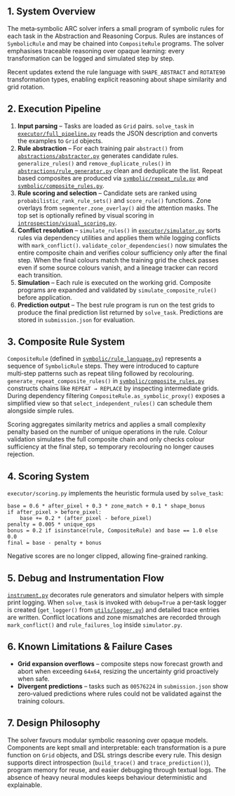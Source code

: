 ## 1. System Overview
The meta‑symbolic ARC solver infers a small program of symbolic rules for each task in the Abstraction and Reasoning Corpus.  Rules are instances of `SymbolicRule` and may be chained into `CompositeRule` programs.  The solver emphasises traceable reasoning over opaque learning: every transformation can be logged and simulated step by step.

Recent updates extend the rule language with `SHAPE_ABSTRACT` and `ROTATE90`
transformation types, enabling explicit reasoning about shape similarity and
grid rotation.

## 2. Execution Pipeline
1. **Input parsing** – Tasks are loaded as `Grid` pairs.  `solve_task` in [`executor/full_pipeline.py`](arc_solver/src/executor/full_pipeline.py) reads the JSON description and converts the examples to `Grid` objects.
2. **Rule abstraction** – For each training pair `abstract()` from [`abstractions/abstractor.py`](arc_solver/src/abstractions/abstractor.py) generates candidate rules.  `generalize_rules()` and `remove_duplicate_rules()` in [`abstractions/rule_generator.py`](arc_solver/src/abstractions/rule_generator.py) clean and deduplicate the list.  Repeat based composites are produced via [`symbolic/repeat_rule.py`](arc_solver/src/symbolic/repeat_rule.py) and [`symbolic/composite_rules.py`](arc_solver/src/symbolic/composite_rules.py).
3. **Rule scoring and selection** – Candidate sets are ranked using `probabilistic_rank_rule_sets()` and `score_rule()` functions.  Zone overlays from `segmenter.zone_overlay()` aid the attention masks.  The top set is optionally refined by visual scoring in [`introspection/visual_scoring.py`](arc_solver/src/introspection/visual_scoring.py).
4. **Conflict resolution** – `simulate_rules()` in [`executor/simulator.py`](arc_solver/src/executor/simulator.py) sorts rules via dependency utilities and applies them while logging conflicts with `mark_conflict()`.  `validate_color_dependencies()` now simulates the entire composite chain and verifies colour sufficiency only after the final step.  When the final colours match the training grid the check passes even if some source colours vanish, and a lineage tracker can record each transition.
5. **Simulation** – Each rule is executed on the working grid.  Composite programs are expanded and validated by `simulate_composite_rule()` before application.
6. **Prediction output** – The best rule program is run on the test grids to produce the final prediction list returned by `solve_task`.  Predictions are stored in `submission.json` for evaluation.

## 3. Composite Rule System
`CompositeRule` (defined in [`symbolic/rule_language.py`](arc_solver/src/symbolic/rule_language.py)) represents a sequence of `SymbolicRule` steps.  They were introduced to capture multi‑step patterns such as repeat tiling followed by recolouring.  `generate_repeat_composite_rules()` in [`symbolic/composite_rules.py`](arc_solver/src/symbolic/composite_rules.py) constructs chains like `REPEAT → REPLACE` by inspecting intermediate grids.  During dependency filtering `CompositeRule.as_symbolic_proxy()` exposes a simplified view so that `select_independent_rules()` can schedule them alongside simple rules.

Scoring aggregates similarity metrics and applies a small complexity penalty based on the number of unique operations in the rule.  Colour validation simulates the full composite chain and only checks colour sufficiency at the final step, so temporary recolouring no longer causes rejection.

## 4. Scoring System
`executor/scoring.py` implements the heuristic formula used by `solve_task`:
```
base = 0.6 * after_pixel + 0.3 * zone_match + 0.1 * shape_bonus
if after_pixel > before_pixel:
    base += 0.2 * (after_pixel - before_pixel)
penalty = 0.005 * unique_ops
bonus = 0.2 if isinstance(rule, CompositeRule) and base == 1.0 else 0.0
final = base - penalty + bonus
```
Negative scores are no longer clipped, allowing fine-grained ranking.

## 5. Debug and Instrumentation Flow
[`instrument.py`](instrument.py) decorates rule generators and simulator helpers with simple print logging.  When `solve_task` is invoked with `debug=True` a per‑task logger is created (`get_logger()` from [`utils/logger.py`](arc_solver/src/utils/logger.py)) and detailed trace entries are written.  Conflict locations and zone mismatches are recorded through `mark_conflict()` and `rule_failures_log` inside `simulator.py`.

## 6. Known Limitations & Failure Cases
* **Grid expansion overflows** – composite steps now forecast growth and abort when exceeding `64x64`, resizing the uncertainty grid proactively when safe.
* **Divergent predictions** – tasks such as `00576224` in `submission.json` show zero‑valued predictions where rules could not be validated against the training colours.

## 7. Design Philosophy
The solver favours modular symbolic reasoning over opaque models.  Components are kept small and interpretable: each transformation is a pure function on `Grid` objects, and DSL strings describe every rule.  This design supports direct introspection (`build_trace()` and `trace_prediction()`), program memory for reuse, and easier debugging through textual logs.  The absence of heavy neural modules keeps behaviour deterministic and explainable.
